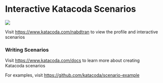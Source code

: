 # Interactive Katacoda Scenarios

[![](http://shields.katacoda.com/katacoda/nabdtran/count.svg)](https://www.katacoda.com/nabdtran "Get your profile on Katacoda.com")

Visit https://www.katacoda.com/nabdtran to view the profile and interactive scenarios

### Writing Scenarios
Visit https://www.katacoda.com/docs to learn more about creating Katacoda scenarios

For examples, visit https://github.com/katacoda/scenario-example
